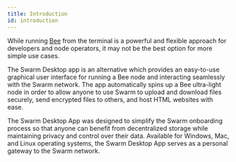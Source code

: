 ```yaml
---
title: Introduction
id: introduction
---
```


While running [Bee](/docs/bee/installation/install) from the terminal is a powerful and flexible approach for developers and node operators, it may not be the best option for more simple use cases.

The Swarm Desktop app is an alternative which provides an easy-to-use graphical user interface for running a Bee node and interacting seamlessly with the Swarm network. The app automatically spins up a Bee ultra-light node in order to allow anyone to use Swarm to upload and download files securely, send encrypted files to others, and host HTML websites with ease. 

The Swarm Desktop App was designed to simplify the Swarm onboarding process so that anyone can benefit from decentralized storage while maintaining privacy and control over their data. Available for Windows, Mac, and Linux operating systems, the Swarm Desktop App serves as a personal gateway to the Swarm network.
